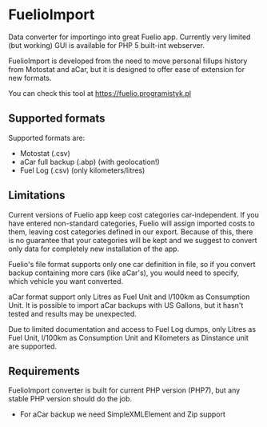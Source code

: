 # FuelioImport
Data converter for importingo into great Fuelio app. Currently very limited (but working) GUI is available for PHP 5 built-int webserver.

FuelioImport is developed from the need to move personal fillups history from Motostat and aCar, but it is designed to offer ease of extension for new formats.

You can check this tool at https://fuelio.programistyk.pl

## Supported formats
Supported formats are:

 * Motostat (.csv)
 * aCar full backup (.abp) (with geolocation!)
 * Fuel Log (.csv) (only kilometers/litres)

## Limitations
Current versions of Fuelio app keep cost categories car-independent. If you have entered non-standard categories, Fuelio will assign imported costs to them,
leaving cost categories defined in our export. Because of this, there is no guarantee that your categories will be kept and we suggest to convert only data
for completely new installation of the app.

Fuelio's file format supports only one car definition in file, so if you convert backup containing more cars (like aCar's), you would need to specify, which vehicle you want converted.

aCar format support only Litres as Fuel Unit and l/100km as Consumption Unit.
It is possible to import aCar backups with US Gallons, but it hasn't tested and results may be unexpected. 

Due to limited documentation and access to Fuel Log dumps, only Litres as Fuel Unit, l/100km as Consumption Unit and Kilometers as Dinstance unit are supported.

## Requirements
FuelioImport converter is built for current PHP version (PHP7), but any stable PHP version should do the job.

 * For aCar backup we need SimpleXMLElement and Zip support
